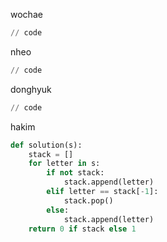wochae
```py
// code
```
nheo
```py
// code
```
donghyuk
```py
// code
```
hakim
```py
def solution(s):
    stack = []
    for letter in s:
        if not stack:
            stack.append(letter)
        elif letter == stack[-1]:
            stack.pop()
        else:
            stack.append(letter)
    return 0 if stack else 1
```
